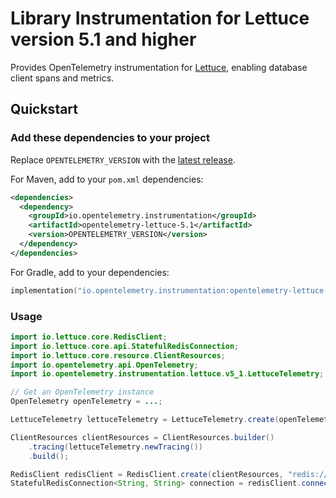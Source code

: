 # Library Instrumentation for Lettuce version 5.1 and higher

Provides OpenTelemetry instrumentation for [Lettuce](https://lettuce.io/), enabling database client
spans and metrics.

## Quickstart

### Add these dependencies to your project

Replace `OPENTELEMETRY_VERSION` with the [latest release](https://central.sonatype.com/artifact/io.opentelemetry.instrumentation/opentelemetry-lettuce-5.1).

For Maven, add to your `pom.xml` dependencies:

```xml
<dependencies>
  <dependency>
    <groupId>io.opentelemetry.instrumentation</groupId>
    <artifactId>opentelemetry-lettuce-5.1</artifactId>
    <version>OPENTELEMETRY_VERSION</version>
  </dependency>
</dependencies>
```

For Gradle, add to your dependencies:

```kotlin
implementation("io.opentelemetry.instrumentation:opentelemetry-lettuce-5.1:OPENTELEMETRY_VERSION")
```

### Usage

```java
import io.lettuce.core.RedisClient;
import io.lettuce.core.api.StatefulRedisConnection;
import io.lettuce.core.resource.ClientResources;
import io.opentelemetry.api.OpenTelemetry;
import io.opentelemetry.instrumentation.lettuce.v5_1.LettuceTelemetry;

// Get an OpenTelemetry instance
OpenTelemetry openTelemetry = ...;

LettuceTelemetry lettuceTelemetry = LettuceTelemetry.create(openTelemetry);

ClientResources clientResources = ClientResources.builder()
    .tracing(lettuceTelemetry.newTracing())
    .build();

RedisClient redisClient = RedisClient.create(clientResources, "redis://localhost:6379");
StatefulRedisConnection<String, String> connection = redisClient.connect();
```
